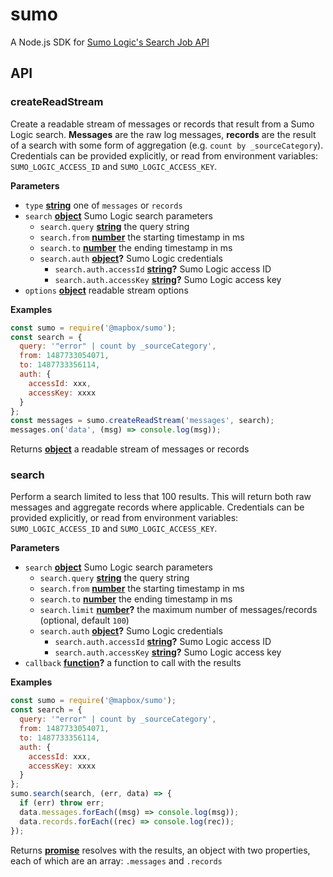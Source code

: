 # sumo

A Node.js SDK for [Sumo Logic's Search Job API](https://help.sumologic.com/APIs/02Search_Job_API/About_the_Search_Job_API)

## API

<!-- Generated by documentation.js. Update this documentation by updating the source code. -->

### createReadStream

Create a readable stream of messages or records that result from a Sumo Logic
search. **Messages** are the raw log messages, **records** are the result of
a search with some form of aggregation (e.g. `count by _sourceCategory`).
Credentials can be provided explicitly, or read from environment variables:
`SUMO_LOGIC_ACCESS_ID` and `SUMO_LOGIC_ACCESS_KEY`.

**Parameters**

-   `type` **[string](https://developer.mozilla.org/en-US/docs/Web/JavaScript/Reference/Global_Objects/String)** one of `messages` or `records`
-   `search` **[object](https://developer.mozilla.org/en-US/docs/Web/JavaScript/Reference/Global_Objects/Object)** Sumo Logic search parameters
    -   `search.query` **[string](https://developer.mozilla.org/en-US/docs/Web/JavaScript/Reference/Global_Objects/String)** the query string
    -   `search.from` **[number](https://developer.mozilla.org/en-US/docs/Web/JavaScript/Reference/Global_Objects/Number)** the starting timestamp in ms
    -   `search.to` **[number](https://developer.mozilla.org/en-US/docs/Web/JavaScript/Reference/Global_Objects/Number)** the ending timestamp in ms
    -   `search.auth` **[object](https://developer.mozilla.org/en-US/docs/Web/JavaScript/Reference/Global_Objects/Object)?** Sumo Logic credentials
        -   `search.auth.accessId` **[string](https://developer.mozilla.org/en-US/docs/Web/JavaScript/Reference/Global_Objects/String)?** Sumo Logic access ID
        -   `search.auth.accessKey` **[string](https://developer.mozilla.org/en-US/docs/Web/JavaScript/Reference/Global_Objects/String)?** Sumo Logic access key
-   `options` **[object](https://developer.mozilla.org/en-US/docs/Web/JavaScript/Reference/Global_Objects/Object)** readable stream options

**Examples**

```javascript
const sumo = require('@mapbox/sumo');
const search = {
  query: '"error" | count by _sourceCategory',
  from: 1487733054071,
  to: 1487733356114,
  auth: {
    accessId: xxx,
    accessKey: xxxx
  }
};
const messages = sumo.createReadStream('messages', search);
messages.on('data', (msg) => console.log(msg));
```

Returns **[object](https://developer.mozilla.org/en-US/docs/Web/JavaScript/Reference/Global_Objects/Object)** a readable stream of messages or records

### search

Perform a search limited to less that 100 results. This will return both
raw messages and aggregate records where applicable. Credentials can be
provided explicitly, or read from environment variables:
`SUMO_LOGIC_ACCESS_ID` and `SUMO_LOGIC_ACCESS_KEY`.

**Parameters**

-   `search` **[object](https://developer.mozilla.org/en-US/docs/Web/JavaScript/Reference/Global_Objects/Object)** Sumo Logic search parameters
    -   `search.query` **[string](https://developer.mozilla.org/en-US/docs/Web/JavaScript/Reference/Global_Objects/String)** the query string
    -   `search.from` **[number](https://developer.mozilla.org/en-US/docs/Web/JavaScript/Reference/Global_Objects/Number)** the starting timestamp in ms
    -   `search.to` **[number](https://developer.mozilla.org/en-US/docs/Web/JavaScript/Reference/Global_Objects/Number)** the ending timestamp in ms
    -   `search.limit` **[number](https://developer.mozilla.org/en-US/docs/Web/JavaScript/Reference/Global_Objects/Number)?** the maximum number of messages/records (optional, default `100`)
    -   `search.auth` **[object](https://developer.mozilla.org/en-US/docs/Web/JavaScript/Reference/Global_Objects/Object)?** Sumo Logic credentials
        -   `search.auth.accessId` **[string](https://developer.mozilla.org/en-US/docs/Web/JavaScript/Reference/Global_Objects/String)?** Sumo Logic access ID
        -   `search.auth.accessKey` **[string](https://developer.mozilla.org/en-US/docs/Web/JavaScript/Reference/Global_Objects/String)?** Sumo Logic access key
-   `callback` **[function](https://developer.mozilla.org/en-US/docs/Web/JavaScript/Reference/Statements/function)?** a function to call with the results

**Examples**

```javascript
const sumo = require('@mapbox/sumo');
const search = {
  query: '"error" | count by _sourceCategory',
  from: 1487733054071,
  to: 1487733356114,
  auth: {
    accessId: xxx,
    accessKey: xxxx
  }
};
sumo.search(search, (err, data) => {
  if (err) throw err;
  data.messages.forEach((msg) => console.log(msg));
  data.records.forEach((rec) => console.log(rec));
});
```

Returns **[promise](https://developer.mozilla.org/en-US/docs/Web/JavaScript/Reference/Global_Objects/Promise)** resolves with the results, an object with two properties,
each of which are an array: `.messages` and `.records`
